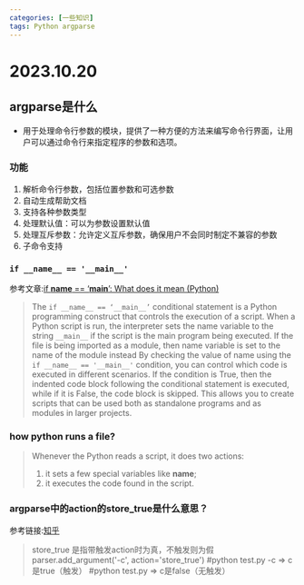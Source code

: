 ```yaml
---
categories: [一些知识]
tags: Python argparse
---
```

# 2023.10.20
## argparse是什么
- 用于处理命令行参数的模块，提供了一种方便的方法来编写命令行界面，让用户可以通过命令行来指定程序的参数和选项。
### 功能
1. 解析命令行参数，包括位置参数和可选参数
2. 自动生成帮助文档
3. 支持各种参数类型
4. 处理默认值：可以为参数设置默认值
5. 处理互斥参数：允许定义互斥参数，确保用户不会同时制定不兼容的参数
6. 子命令支持
### ` if __name__ == '__main__' `
参考文章:[if __name__ == ‘__main__’: What does it mean (Python)](https://www.jcchouinard.com/python-if-name-equals-main/#:~:text=By%20checking%20the%20value%20of,the%20code%20block%20is%20skipped.)
> The `if __name__ == ‘__main__’` conditional statement is a Python programming construct that controls the execution of a script. When a Python script is run, the interpreter sets the name variable to the string `__main__` if the script is the main program being executed. If the file is being imported as a module, then name variable is set to the name of the module instead
> By checking the value of name using the `if __name__ == '__main__'` condition, you can control which code is executed in different scenarios. If the condition is True, then the indented code block following the conditional statement is executed, while if it is False, the code block is skipped. This allows you to create scripts that can be used both as standalone programs and as modules in larger projects.

### how python runs a file?
> Whenever the Python reads a script, it does two actions:
> 1. it sets a few special variables like __name__;
> 2. it executes the code found in the script.
### argparse中的action的store_true是什么意思？
参考链接:[知乎](https://www.zhihu.com/question/56692630)
> store_true 是指带触发action时为真，不触发则为假
> parser.add_argument('-c', action='store_true')
> #python test.py -c         => c是true（触发）
> #python test.py            => c是false（无触发）

